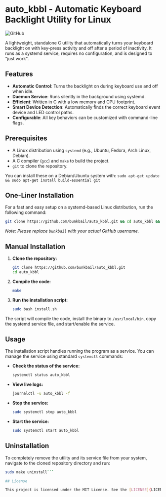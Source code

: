 # auto_kbbl - Automatic Keyboard Backlight Utility for Linux

![GitHub](https://img.shields.io/github/license/bunkbail/auto_kbbl)

A lightweight, standalone C utility that automatically turns your keyboard backlight on with key-press activity and off after a period of inactivity. It runs as a systemd service, requires no configuration, and is designed to "just work".

## Features

-   **Automatic Control**: Turns the backlight on during keyboard use and off when idle.
-   **Daemon Service**: Runs silently in the background using systemd.
-   **Efficient**: Written in C with a low memory and CPU footprint.
-   **Smart Device Detection**: Automatically finds the correct keyboard event device and LED control paths.
-   **Configurable**: All key behaviors can be customized with command-line flags.

## Prerequisites

-   A Linux distribution using `systemd` (e.g., Ubuntu, Fedora, Arch Linux, Debian).
-   A C compiler (`gcc`) and `make` to build the project.
-   `git` to clone the repository.

You can install these on a Debian/Ubuntu system with:
`sudo apt-get update && sudo apt-get install build-essential git`

## One-Liner Installation

For a fast and easy setup on a systemd-based Linux distribution, run the following command:

```bash
git clone https://github.com/bunkbail/auto_kbbl.git && cd auto_kbbl && sudo bash install.sh
```
*Note: Please replace `bunkbail` with your actual GitHub username.*

## Manual Installation

1.  **Clone the repository:**
    ```bash
    git clone https://github.com/bunkbail/auto_kbbl.git
    cd auto_kbbl
    ```

2.  **Compile the code:**
    ```bash
    make
    ```

3.  **Run the installation script:**
    ```bash
    sudo bash install.sh
    ```

The script will compile the code, install the binary to `/usr/local/bin`, copy the systemd service file, and start/enable the service.

## Usage

The installation script handles running the program as a service. You can manage the service using standard `systemctl` commands:

-   **Check the status of the service:**
    ```bash
    systemctl status auto_kbbl
    ```

-   **View live logs:**
    ```bash
    journalctl -u auto_kbbl -f
    ```

-   **Stop the service:**
    ```bash
    sudo systemctl stop auto_kbbl
    ```

-   **Start the service:**
    ```bash
    sudo systemctl start auto_kbbl
    ```

## Uninstallation

To completely remove the utility and its service file from your system, navigate to the cloned repository directory and run:

```bash
sudo make uninstall```

## License

This project is licensed under the MIT License. See the [LICENSE](LICENSE) file for details.
